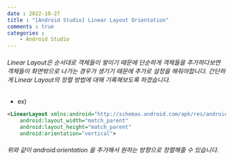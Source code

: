 ```yaml
---
date : 2022-10-27
title : "[Android Studio] Linear Layout Orientation"
comments : true
categories :
    - Android Studio
---
```


###### Linear Layout은 순서대로 객체들이 쌓이기 때문에 단순하게 객체들을 추가하다보면 객체들이 화면밖으로 나가는 경우가 생기기 때문에 추가로 설정을 해줘야합니다. 간단하게 Linear Layout의 정렬 방법에 대해 기록해보도록 하겠습니다.

* ex)


```xml
<LinearLayout xmlns:android="http://schemas.android.com/apk/res/android"
    android:layout_width="match_parent"
    android:layout_height="match_parent"
    android:orientation="vertical">
```

###### 위와 같이 android:orientation 을 추가해서 원하는 방향으로 정렬해줄 수 있습니다.